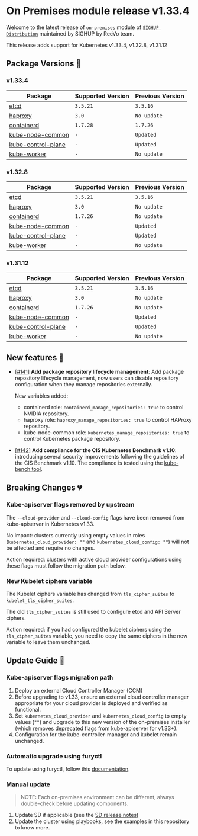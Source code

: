 # On Premises module release v1.33.4

Welcome to the latest release of `on-premises` module of [`SIGHUP Distribution`](https://github.com/sighupio/distribution) maintained by SIGHUP by ReeVo team.

This release adds support for Kubernetes v1.33.4, v1.32.8, v1.31.12

## Package Versions 🚢

### v1.33.4

| Package                                        | Supported Version | Previous Version |
| ---------------------------------------------- | ----------------- | ---------------- |
| [etcd](roles/etcd)                             | `3.5.21`          | `3.5.16`         |
| [haproxy](roles/haproxy)                       | `3.0`             | `No update`      |
| [containerd](roles/containerd)                 | `1.7.28`          | `1.7.26`         |
| [kube-node-common](roles/kube-node-common)     | `-`               | `Updated`        |
| [kube-control-plane](roles/kube-control-plane) | `-`               | `Updated`        |
| [kube-worker](roles/kube-worker)               | `-`               | `No update`      |

### v1.32.8

| Package                                        | Supported Version | Previous Version |
| ---------------------------------------------- | ----------------- | ---------------- |
| [etcd](roles/etcd)                             | `3.5.21`          | `3.5.16`         |
| [haproxy](roles/haproxy)                       | `3.0`             | `No update`      |
| [containerd](roles/containerd)                 | `1.7.26`          | `No update`      |
| [kube-node-common](roles/kube-node-common)     | `-`               | `Updated`        |
| [kube-control-plane](roles/kube-control-plane) | `-`               | `Updated`        |
| [kube-worker](roles/kube-worker)               | `-`               | `No update`      |


### v1.31.12

| Package                                        | Supported Version | Previous Version |
| ---------------------------------------------- | ----------------- | ---------------- |
| [etcd](roles/etcd)                             | `3.5.21`          | `3.5.16`         |
| [haproxy](roles/haproxy)                       | `3.0`             | `No update`      |
| [containerd](roles/containerd)                 | `1.7.26`          | `No update`      |
| [kube-node-common](roles/kube-node-common)     | `-`               | `Updated`        |
| [kube-control-plane](roles/kube-control-plane) | `-`               | `Updated`        |
| [kube-worker](roles/kube-worker)               | `-`               | `No update`      |

## New features 🌟

- [[#141](https://github.com/sighupio/installer-on-premises/pull/141)] **Add package repository lifecycle management**: Add package repository lifecycle management, 
now users can disable repository configuration when they manage repositories externally.

    New variables added:
    - containerd role: `containerd_manage_repositories: true` to control NVIDIA repository.
    - haproxy role: `haproxy_manage_repositories: true` to control HAProxy repository.
    - kube-node-common role: `kubernetes_manage_repositories: true` to control Kubernetes package repository.
    
- [[#142](https://github.com/sighupio/installer-on-premises/pull/142)] **Add compliance for the CIS Kubernetes Benchmark v1.10**: introducing several security improvements following the guidelines of the CIS Benchmark v1.10. The compliance is tested using the [kube-bench tool](https://github.com/aquasecurity/kube-bench).

## Breaking Changes 💔

### Kube-apiserver flags removed by upstream

The `--cloud-provider` and `--cloud-config` flags have been removed from kube-apiserver in Kubernetes v1.33.

No impact: clusters currently using empty values in roles (`kubernetes_cloud_provider: ""` and `kubernetes_cloud_config: ""`) will not be affected and require no changes.

Action required: clusters with active cloud provider configurations using these flags must follow the migration path below.

### New Kubelet ciphers variable

The Kubelet ciphers variable has changed from `tls_cipher_suites` to `kubelet_tls_cipher_suites`.

The old `tls_cipher_suites` is still used to configure etcd and API Server ciphers.

Action required: if you had configured the kubelet ciphers using the `tls_cipher_suites` variable, you need to copy the same ciphers in the new variable to leave them unchanged.

## Update Guide 🦮

###  Kube-apiserver flags migration path

1. Deploy an external Cloud Controller Manager (CCM)
2. Before upgrading to v1.33, ensure an external cloud controller manager appropriate for your cloud provider is deployed and verified as functional.
3. Set `kubernetes_cloud_provider` and `kubernetes_cloud_config` to empty values (`""`) and upgrade to this new version of the on-premises installer (which removes deprecated flags from kube-apiserver for v1.33+).
4. Configuration for the kube-controller-manager and kubelet remain unchanged.

### Automatic upgrade using furyctl

To update using furyctl, follow this [documentation](https://docs.sighup.io/docs/installation/upgrades).

### Manual update
  
> NOTE: Each on-premises environment can be different, always double-check before updating components.

1. Update SD if applicable (see the [SD release notes](https://github.com/sighupio/distribution/tree/master/docs/releases))
2. Update the cluster using playbooks, see the examples in this repository to know more.
